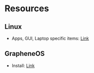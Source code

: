 # Resources

## Linux

- Apps, GUI, Laptop specific items: [Link](../master/linux/Resources-Information.md)

## GrapheneOS

- Install: [Link](../master/linux/GrapheneOS-Install.md)
